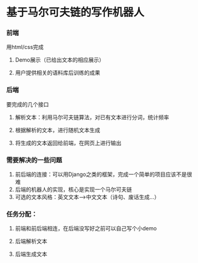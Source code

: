 # 基于马尔可夫链的写作机器人

### 前端

用html/css完成

1. Demo展示（已给出文本的相应展示）

2. 用户提供相关的语料库后训练的成果

### 后端

要完成的几个接口

1. 解析文本：利用马尔可夫链算法，对已有文本进行分词，统计频率

2. 根据解析的文本，进行随机文本生成

3. 将生成的文本返回给前端，在网页上进行输出

### 需要解决的一些问题

1. 前后端的连接：可以用Django之类的框架，完成一个简单的项目应该不是很难
2. 后端的机器人的实现，核心是实现一个马尔可夫链
3. 可选的文本风格：英文文本-->中文文本（诗句、废话生成...）

### 任务分配：

1. 前端和前后端相连，在后端没写好之前可以自己写个小demo

2. 后端解析文本

3. 后端生成文本
